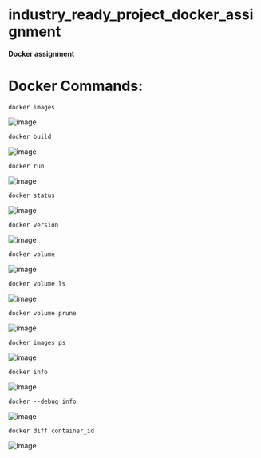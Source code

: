 # industry_ready_project_docker_assignment
**Docker assignment**

# Docker Commands:

```
docker images
```
![image](https://user-images.githubusercontent.com/80097898/196386744-ef70a401-219f-4b6d-9fb6-ea1273e3709d.png)

```
docker build
```
![image](https://user-images.githubusercontent.com/80097898/196394819-234ca216-99c3-41ee-b307-52eab2c406be.png)

```
docker run 
```
![image](https://user-images.githubusercontent.com/80097898/196399409-2349a4e8-0381-4e2c-8eba-bad6890f56e9.png)

```
docker status
```
![image](https://user-images.githubusercontent.com/80097898/196400740-724de5d1-c94b-4545-8023-c16a59e48e92.png)

```
docker version
```
![image](https://user-images.githubusercontent.com/80097898/196401331-31a2e17a-a4e5-4f9d-a001-dee39b18df82.png)

```
docker volume
```
![image](https://user-images.githubusercontent.com/80097898/196401997-2b866b2a-42de-4817-a81d-d9e4210fa226.png)

```
docker volume ls
```
![image](https://user-images.githubusercontent.com/80097898/196402531-177f527c-1886-4e3d-b214-7d6342967e22.png)

```
docker volume prune
```
![image](https://user-images.githubusercontent.com/80097898/196403107-6e09a9fd-326a-4f74-b8fa-664747ae959f.png)

```
docker images ps
```
![image](https://user-images.githubusercontent.com/80097898/196411412-d66551f1-cb59-4c76-bbc0-7932129c8040.png)

```
docker info
```
![image](https://user-images.githubusercontent.com/80097898/196416135-557ed1af-3a82-4091-a9c5-a93baa6889eb.png)

```
docker --debug info
```
![image](https://user-images.githubusercontent.com/80097898/196416950-52d27a60-4722-43aa-a35c-32bccc48b325.png)

```
docker diff container_id
```
![image](https://user-images.githubusercontent.com/80097898/196418064-12618aa8-7da1-4126-b627-850e1489e8cf.png)
